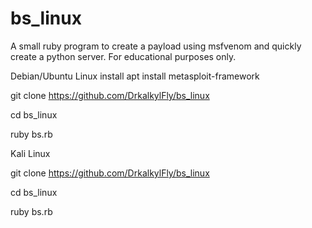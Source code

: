 # bs_linux
A small ruby ​​program to create a payload using msfvenom and quickly create a python server. For educational purposes only. 

Debian/Ubuntu Linux install
apt install metasploit-framework

git clone https://github.com/DrkalkylFly/bs_linux

cd bs_linux

ruby bs.rb


Kali Linux

git clone https://github.com/DrkalkylFly/bs_linux

cd bs_linux

ruby bs.rb
